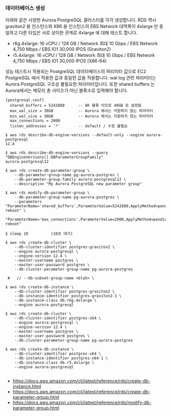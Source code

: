 ### 데이터베이스 생성 ###

아래와 같은 사양한 Aurora PostgreSQL 클러스터를 각각 생성합니다. RDS 역시 graviton2 용 인스턴스와 X86 용 인스턴스의 EBS Network 대역폭이 4xlarge 만 동일하고 다른 타입은 서로 상이한 관계로 4xlarge 에 대해 테스트 합니다.  

- r6g.4xlarge: 16 vCPU / 128 GB / Network 최대 10 Gbps / EBS Network 4,750 Mbps / EBS IO1 30,000 IPOS (Graviton2)
- r5.4xlarge: 16 vCPU / 128 GB / Network 최대 10 Gbps / EBS Network 4,750 Mbps / EBS IO1 30,000 IPOS (X86-64)

성능 테스트시 적용되는 PostgreSQL 데이터베이스의 파리미터 값으로 EC2 PostgreSQL 에서 적용한 값과 동일한 값을 적용합니다. wal log 관련 파리미터는 Aurora PostgreSQL 구조상 불필요한 파리미터입니다. 또한 shared buffers 는 Aurora에서는 메모리 총 사이즈가 아닌 블록수로 입력해야 합니다. 
```
[postgresql.conf]
  shared_buffers = 5242880      -- 8K 블록 이므로 40GB 로 설정됨
  max_wal_size = 30GB           -- Aurora 에서는 지원하지 않는 파라미터
  min_wal_size = 30GB           -- Aurora 에서는 지원하지 않는 파라미터
  max_connections = 2000
  listen_addresses = '*'        -- default / 수정 불필요
```


```
$ aws rds describe-db-engine-versions --default-only --engine aurora-postgresql
12.4

$ aws rds describe-db-engine-versions --query "DBEngineVersions[].DBParameterGroupFamily"
aurora-postgresql12

$ aws rds create-db-parameter-group \
    --db-parameter-group-name pg-aurora-postgres \
    --db-parameter-group-family aurora-postgresql12 \
    --description "My Aurora PostgreSQL new parameter group"

$ aws rds modify-db-parameter-group \
    --db-parameter-group-name pg-aurora-postgres \
    --parameters "ParameterName='shared_buffers',ParameterValue=5242880,ApplyMethod=pending-reboot" \
                 "ParameterName='max_connections',ParameterValue=2000,ApplyMethod=pending-reboot"   
                    
$ sleep 10          (10초 대기)                    
                                        
$ aws rds create-db-cluster \
    --db-cluster-identifier postgres-graviton2 \
    --engine aurora-postgresql \
    --engine-version 12.4 \
    --master-username postgres \
    --master-user-password postgres \
    --db-cluster-parameter-group-name pg-aurora-postgres
    
 #   // --db-subnet-group-name <blah> \

$ aws rds create-db-instance \
    --db-cluster-identifier postgres-graviton2 \
    --db-instance-identifier postgres-graviton2-1 \
    --db-instance-class db.r6g.4xlarge \
    --engine aurora-postgresql    
    
$ aws rds create-db-cluster \
    --db-cluster-identifier postgres-x64 \
    --engine aurora-postgresql \
    --engine-version 12.4 \
    --master-username postgres \
    --master-user-password postgres \
    --db-cluster-parameter-group-name pg-aurora-postgres  

$ aws rds create-db-instance \
    --db-cluster-identifier postgres-x64 \
    --db-instance-identifier postgres-x64-1 \
    --db-instance-class db.r5.4xlarge \
    --engine aurora-postgresql 
    
```

* https://docs.aws.amazon.com/cli/latest/reference/rds/create-db-instance.html
* https://docs.aws.amazon.com/cli/latest/reference/rds/create-db-parameter-group.html
* https://docs.aws.amazon.com/cli/latest/reference/rds/modify-db-parameter-group.html


